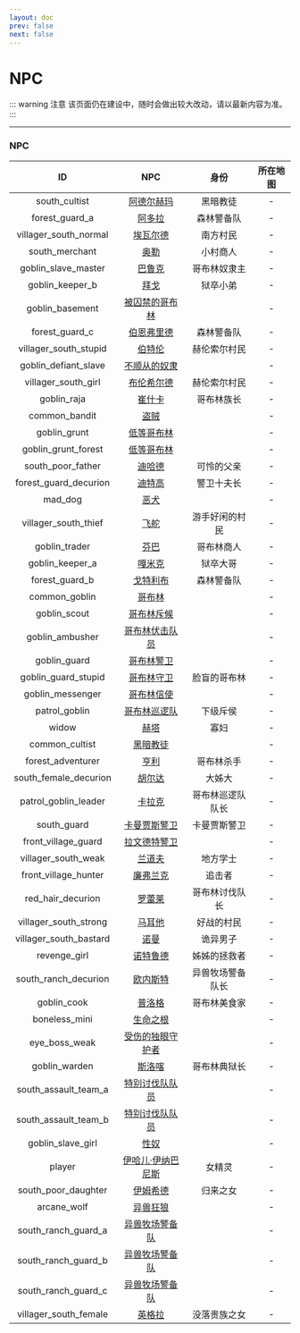 ```yaml
---
layout: doc
prev: false
next: false
---
```


# NPC

::: warning 注意
该页面仍在建设中，随时会做出较大改动，请以最新内容为准。
:::

---

### NPC

| ID | NPC | 身份 | 所在地图 |
| :-: | :-: | :-: | :-: |
| south_cultist | [阿德尔赫玛](#/) | 黑暗教徒 | - |
| forest_guard_a | [阿多拉](#/) | 森林警备队 | - |
| villager_south_normal | [埃瓦尔德](#/) | 南方村民 | - |
| south_merchant | [奥勒](#/) | 小村商人 | - |
| goblin_slave_master | [巴鲁克](#/) | 哥布林奴隶主 | - |
| goblin_keeper_b | [拜戈](#/) | 狱卒小弟 | - |
| goblin_basement | [被囚禁的哥布林](#/) |  | - |
| forest_guard_c | [伯恩弗里德](#/) | 森林警备队 | - |
| villager_south_stupid | [伯特伦](#/) | 赫伦索尔村民 | - |
| goblin_defiant_slave | [不顺从的奴隶](#/) |  | - |
| villager_south_girl | [布伦希尔德](#/) | 赫伦索尔村民 | - |
| goblin_raja | [崔什卡](#/) | 哥布林族长 | - |
| common_bandit | [盗贼](#/) |  | - |
| goblin_grunt | [低等哥布林](#/) |  | - |
| goblin_grunt_forest | [低等哥布林](#/) |  | - |
| south_poor_father | [迪哈德](#/) | 可怜的父亲 | - |
| forest_guard_decurion | [迪特高](#/) | 警卫十夫长 | - |
| mad_dog | [恶犬](#/) |  | - |
| villager_south_thief | [飞舵](#/) | 游手好闲的村民 | - |
| goblin_trader | [芬巴](#/) | 哥布林商人 | - |
| goblin_keeper_a | [嘎米克](#/) | 狱卒大哥 | - |
| forest_guard_b | [戈特利布](#/) | 森林警备队 | - |
| common_goblin | [哥布林](#/) |  | - |
| goblin_scout | [哥布林斥候](#/) |  | - |
| goblin_ambusher | [哥布林伏击队员](#/) |  | - |
| goblin_guard | [哥布林警卫](#/) |  | - |
| goblin_guard_stupid | [哥布林守卫](#/) | 脸盲的哥布林 | - |
| goblin_messenger | [哥布林信使](#/) |  | - |
| patrol_goblin | [哥布林巡逻队](#/) | 下级斥侯 | - |
| widow | [赫塔](#/) | 寡妇 | - |
| common_cultist | [黑暗教徒](#/) |  | - |
| forest_adventurer | [亨利](#/) | 哥布林杀手 | - |
| south_female_decurion | [胡尔达](#/) | 大姊大 | - |
| patrol_goblin_leader | [卡拉克](#/) | 哥布林巡逻队队长 | - |
| south_guard | [卡曼贾斯警卫](#/) | 卡曼贾斯警卫 | - |
| front_village_guard | [拉文德特警卫](#/) |  | - |
| villager_south_weak | [兰道夫](#/) | 地方学士 | - |
| front_village_hunter | [廉弗兰克](#/) | 追击者 | - |
| red_hair_decurion | [罗蕾莱](#/) | 哥布林讨伐队长 | - |
| villager_south_strong | [马耳他](#/) | 好战的村民 | - |
| villager_south_bastard | [诺曼](#/) | 诡异男子 | - |
| revenge_girl | [诺特鲁德](#/) | 姊姊的拯救者 | - |
| south_ranch_decurion | [欧内斯特](#/) | 异兽牧场警备队长 | - |
| goblin_cook | [普洛格](#/) | 哥布林美食家 | - |
| boneless_mini | [生命之根](#/) |  | - |
| eye_boss_weak | [受伤的独眼守护者](#/) |  | - |
| goblin_warden | [斯洛喀](#/) | 哥布林典狱长 | - |
| south_assault_team_a | [特别讨伐队队员](#/) |  | - |
| south_assault_team_b | [特别讨伐队队员](#/) |  | - |
| goblin_slave_girl | [性奴](#/) |  | - |
| player | [伊哈儿·伊纳巴尼斯](#/) | 女精灵 | - |
| south_poor_daughter | [伊姆希德](#/) | 归来之女 | - |
| arcane_wolf | [异兽狂狼](#/) |  | - |
| south_ranch_guard_a | [异兽牧场警备队](#/) |  | - |
| south_ranch_guard_b | [异兽牧场警备队](#/) |  | - |
| south_ranch_guard_c | [异兽牧场警备队](#/) |  | - |
| villager_south_female | [英格拉](#/) | 没落贵族之女 | - |
